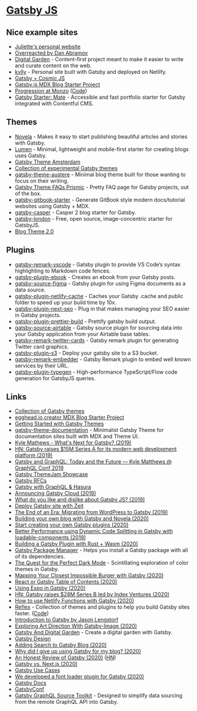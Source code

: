 # [Gatsby JS](https://www.gatsbyjs.org/)

## Nice example sites

- [Juliette's personal website](https://github.com/juliettepretot/juliette.sh)
- [Overreacted by Dan Abramov](https://github.com/gaearon/overreacted.io)
- [Digital Garden](https://github.com/johno/digital-garden) - Content-first project meant to make it easier to write and curate content on the web.
- [kvlly](https://github.com/kellyvaughn/kvlly) - Personal site built with Gatsby and deployed on Netlify.
- [Gatsby + Cosmic JS](https://github.com/DSchau/-gatsby-blog-cosmicjs-)
- [Gatsby.js MDX Blog Starter Project](https://github.com/rwieruch/gatsby-mdx-blog-starter-project)
- [Progression at Monzo](https://progression.monzo.com/) ([Code](https://github.com/monzo/progression-framework))
- [Gatsby Starter: Mate](https://github.com/EmaSuriano/gatsby-starter-mate) - Accessible and fast portfolio starter for Gatsby integrated with Contentful CMS.

## Themes

- [Novela](https://github.com/narative/gatsby-theme-novela) - Makes it easy to start publishing beautiful articles and stories with Gatsby.
- [Lumen](https://github.com/alxshelepenok/gatsby-starter-lumen) - Minimal, lightweight and mobile-first starter for creating blogs uses Gatsby.
- [Gatsby Theme Amsterdam](https://github.com/ryanwiemer/gatsby-theme-amsterdam)
- [Collection of experimental Gatsby themes](https://github.com/jxnblk/gatsby-themes)
- [gatsby-theme-austere](https://github.com/johno/gatsby-theme-austere) - Minimal blog theme built for those wanting to focus on their writing.
- [Gatsby Theme FAQs Prismic](https://github.com/littleplusbig/gatsby-theme-faqs-prismic) - Pretty FAQ page for Gatsby projects, out of the box.
- [gatsby-gitbook-starter](https://github.com/hasura/gatsby-gitbook-starter) - Generate GitBook style modern docs/tutorial websites using Gatsby + MDX.
- [gatsby-casper](https://github.com/scttcper/gatsby-casper) - Casper 2 blog starter for Gatsby.
- [gatsby-london](https://github.com/ImedAdel/gatsby-london) - Free, open source, image-concentric starter for GatsbyJS.
- [Blog Theme 2.0](https://www.gatsbyjs.org/blog/2020-07-08-blog-2.0/)

## Plugins

- [gatsby-remark-vscode](https://github.com/andrewbranch/gatsby-remark-vscode) - Gatsby plugin to provide VS Code’s syntax highlighting to Markdown code fences.
- [gatsby-plugin-ebook](https://github.com/cowchimp/gatsby-plugin-ebook) - Creates an ebook from your Gatsby posts.
- [gatsby-source-figma](https://github.com/fabe/gatsby-source-figma) - Gatsby plugin for using Figma documents as a data source.
- [gatsby-plugin-netlify-cache](https://github.com/axe312ger/gatsby-plugin-netlify-cache) - Caches your Gatsby .cache and public folder to speed up your build time by 10x.
- [gatsby-plugin-next-seo](https://github.com/ifiokjr/gatsby-plugin-next-seo) - Plug in that makes managing your SEO easier in Gatsby projects.
- [gatsby-plugin-prettier-build](https://github.com/jmsv/gatsby-plugin-prettier-build) - Prettify gatsby build output.
- [gatsby-source-airtable](https://github.com/jbolda/gatsby-source-airtable) - Gatsby source plugin for sourcing data into your Gatsby application from your Airtable base tables.
- [gatsby-remark-twitter-cards](https://github.com/alessbell/gatsby-remark-twitter-cards) - Gatsby remark plugin for generating Twitter card graphics.
- [gatsby-plugin-s3](https://github.com/jariz/gatsby-plugin-s3) - Deploy your gatsby site to a S3 bucket.
- [gatsby-remark-embedder](https://github.com/MichaelDeBoey/gatsby-remark-embedder) - Gatsby Remark plugin to embed well known services by their URL.
- [gatsby-plugin-typegen](https://github.com/cometkim/gatsby-plugin-typegen) - High-performance TypeScript/Flow code generation for GatsbyJS queries.

## Links

- [Collection of Gatsby themes](https://github.com/johno/gatsby-themes)
- [egghead.io creator MDX Blog Starter Project](https://github.com/eggheadio/gatsby-starter-egghead-blog)
- [Getting Started with Gatsby Themes](https://www.ianjones.us/getting-started-with-gatsby-themes)
- [gatsby-theme-documentation](https://github.com/johno/gatsby-theme-documentation) - Minimalist Gatsby Theme for documentation sites built with MDX and Theme UI.
- [Kyle Mathews - What's Next for Gatsby? (2019)](https://www.youtube.com/watch?v=-bHkPPL1Tz4)
- [HN: Gatsby raises \$15M Series A for its modern web development platform (2019)](https://news.ycombinator.com/item?id=21085651)
- [Gatsby and GraphQL: Today and the Future — Kyle Matthews @ GraphQL Conf 2019](https://www.youtube.com/watch?v=hXGziTHNTKY)
- [Gatsby ThemeJam Showcase](https://themejam.gatsbyjs.org/showcase)
- [Gatsby RFCs](https://github.com/gatsbyjs/rfcs)
- [Gatsby with GraphQL & Hasura](https://github.com/hasura/graphql-engine/wiki/Gatsby-with-GraphQL-&-Hasura)
- [Announcing Gatsby Cloud (2019)](https://www.gatsbyjs.org/blog/2019-11-14-announcing-gatsby-cloud/)
- [What do you like and dislike about Gatsby JS? (2019)](https://twitter.com/mxstbr/status/1198915353809698817)
- [Deploy Gatsby site with Zeit](https://zeit.co/solutions/gatsby)
- [The End of an Era: Migrating from WordPress to Gatsby (2019)](https://www.taniarascia.com/migrating-from-wordpress-to-gatsby/)
- [Building your own blog with Gatsby and Novela (2020)](https://www.narative.co/articles/building-your-own-blog-with-gatsby-and-novela)
- [Start creating your own Gatsby plugins (2020)](https://dev.to/notrab/start-creating-your-own-gatsby-plugins-jc0)
- [Better Performance using Dynamic Code Splitting in Gatsby with loadable-components (2019)](https://dev.to/itmayziii/better-performance-using-dynamic-code-splitting-in-gatsby-with-loadable-components-6am)
- [Building a Gatsby Plugin with Rust + Wasm (2020)](https://aless.co/gatsby-wasm-plugin/)
- [Gatsby Package Manager](https://github.com/ahmadawais/gatsby-package-manager) - Helps you install a Gatsby package with all of its dependencies.
- [The Quest for the Perfect Dark Mode](https://joshwcomeau.com/gatsby/dark-mode/) - Scintillating exploration of color themes in Gatsby.
- [Mapping Your Closest Impossible Burger with Gatsby (2020)](https://www.gatsbyjs.org/blog/2020-05-07-gatsby-delivers-impossible-burgers-map/)
- [React or Gatsby Table of Contents (2020)](https://disaev.me/react-gatsby-table-of-contents/)
- [Using Expo in Gatsby (2020)](https://sebastienlorber.com/using-expo-in-gatsby)
- [HN: Gatsby raises \$28M Series B led by Index Ventures (2020)](https://news.ycombinator.com/item?id=23324979)
- [How to use Netlify Functions with Gatsby (2020)](https://joshwcomeau.com/gatsby/using-netlify-functions-with-gatsby/)
- [Reflex](https://reflexjs.org/) - Collection of themes and plugins to help you build Gatsby sites faster. ([Code](https://github.com/reflexjs/reflex))
- [Introduction to Gatsby by Jason Lengstorf](https://frontendmasters.com/courses/gatsby/)
- [Exploring Art Direction With Gatsby-Image (2020)](https://www.aboutmonica.com/blog/2020-06-24-exploring-art-direction-in-gatsby)
- [Gatsby And Digital Garden](https://github.com/mathieudutour/gatsby-digital-garden) - Create a digital garden with Gatsby.
- [Gatsby Design](https://www.gatsby.design/)
- [Adding Search to Gatsby Blog (2020)](https://www.thomas.wang/blog/adding-search)
- [Why did I give up using Gatsby for my blog? (2020)](https://eshlox.net/2020/08/15/why-did-i-give-up-using-gatsby-for-my-blog)
- [An Honest Review of Gatsby (2020)](https://cra.mr/an-honest-review-of-gatsby/) ([HN](https://news.ycombinator.com/item?id=24670252))
- [Gatsby vs. Next.js (2020)](https://jaredpalmer.com/gatsby-vs-nextjs)
- [Gatsby Use Cases](https://www.gatsbyjs.com/use-cases/)
- [We developed a font loader plugin for Gatsby (2020)](https://blog.prototyp.digital/we-developed-a-font-loader-plugin-for-gatsby/)
- [Gatsby Docs](https://www.gatsbyjs.com/docs/)
- [GatsbyConf](https://www.gatsbyconf.com/)
- [Gatsby GraphQL Source Toolkit](https://github.com/gatsbyjs/gatsby-graphql-toolkit) - Designed to simplify data sourcing from the remote GraphQL API into Gatsby.
